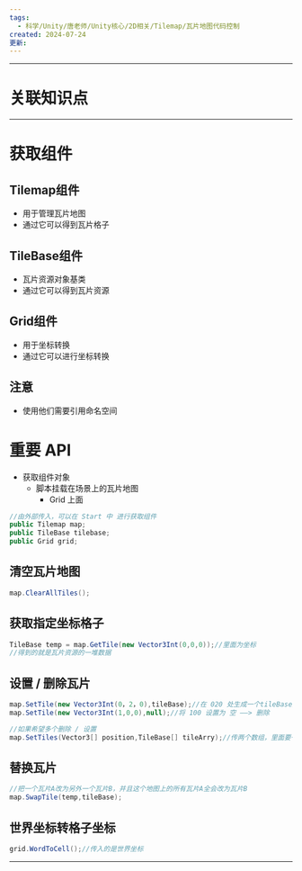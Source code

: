 ```yaml
---
tags:
  - 科学/Unity/唐老师/Unity核心/2D相关/Tilemap/瓦片地图代码控制
created: 2024-07-24
更新:
---
```


---
# 关联知识点



---
# 获取组件
## Tilemap组件

- 用于管理瓦片地图
- 通过它可以得到瓦片格子
## TileBase组件

- 瓦片资源对象基类
- 通过它可以得到瓦片资源
## Grid组件

- 用于坐标转换
- 通过它可以进行坐标转换
## 注意

- 使用他们需要引用命名空间
# 重要 API

- 获取组件对象
	- 脚本挂载在场景上的瓦片地图
		- Grid 上面
```C#
//由外部传入，可以在 Start 中 进行获取组件
public Tilemap map;
public TileBase tilebase;
public Grid grid;
```
## 清空瓦片地图

```C#
map.ClearAllTiles();
```
## 获取指定坐标格子

```C#
TileBase temp = map.GetTile(new Vector3Int(0,0,0));//里面为坐标
//得到的就是瓦片资源的一堆数据
```
## 设置 / 删除瓦片

```C#
map.SetTile(new Vector3Int(0，2，0),tileBase);//在 020 处生成一个tileBase瓦片
map.SetTile(new Vector3Int(1,0,0),null);//将 100 设置为 空 ——> 删除

//如果希望多个删除 / 设置
map.SetTiles(Vector3[] position,TileBase[] tileArry);//传两个数组，里面要一一对应
```
## 替换瓦片

```C#
//把一个瓦片A改为另外一个瓦片B，并且这个地图上的所有瓦片A全会改为瓦片B
map.SwapTile(temp,tileBase);
```
## 世界坐标转格子坐标

```C#
grid.WordToCell();//传入的是世界坐标
```

---
